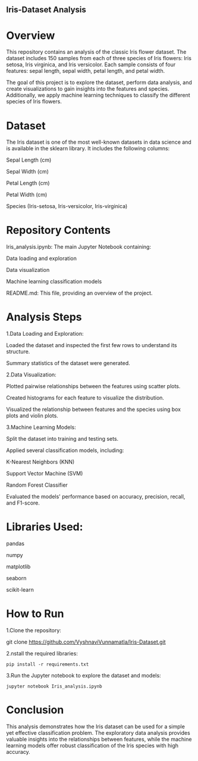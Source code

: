 ## Iris-Dataset Analysis
# Overview

This repository contains an analysis of the classic Iris flower dataset. The dataset includes 150 samples from each of three species of Iris flowers: Iris setosa, Iris virginica, and Iris versicolor. Each sample consists of four features: sepal length, sepal width, petal length, and petal width.

The goal of this project is to explore the dataset, perform data analysis, and create visualizations to gain insights into the features and species. Additionally, we apply machine learning techniques to classify the different species of Iris flowers.


# Dataset

The Iris dataset is one of the most well-known datasets in data science and is available in the sklearn library. It includes the following columns:


Sepal Length (cm)

Sepal Width (cm)

Petal Length (cm)

Petal Width (cm)

Species (Iris-setosa, Iris-versicolor, Iris-virginica)


# Repository Contents

Iris_analysis.ipynb: The main Jupyter Notebook containing:

Data loading and exploration

Data visualization

Machine learning classification models

README.md: This file, providing an overview of the project.


# Analysis Steps

1.Data Loading and Exploration:

  Loaded the dataset and inspected the first few rows to understand its structure.

  Summary statistics of the dataset were generated.

2.Data Visualization:

  Plotted pairwise relationships between the features using scatter plots.

  Created histograms for each feature to visualize the distribution.

  Visualized the relationship between features and the species using box plots and violin plots.


3.Machine Learning Models:

  Split the dataset into training and testing sets.

  Applied several classification models, including:

   K-Nearest Neighbors (KNN)

   Support Vector Machine (SVM)

   Random Forest Classifier

  Evaluated the models' performance based on accuracy, precision, recall, and F1-score.



# Libraries Used:

pandas

numpy

matplotlib

seaborn

scikit-learn


# How to Run

1.Clone the repository:
 
   git clone https://github.com/VyshnaviVunnamatla/Iris-Dataset.git

2.nstall the required libraries:

    pip install -r requirements.txt

3.Run the Jupyter notebook to explore the dataset and models:

    jupyter notebook Iris_analysis.ipynb


# Conclusion

This analysis demonstrates how the Iris dataset can be used for a simple yet effective classification problem. The exploratory data analysis provides valuable insights into the relationships between features, while the machine learning models offer robust classification of the Iris species with high accuracy.
